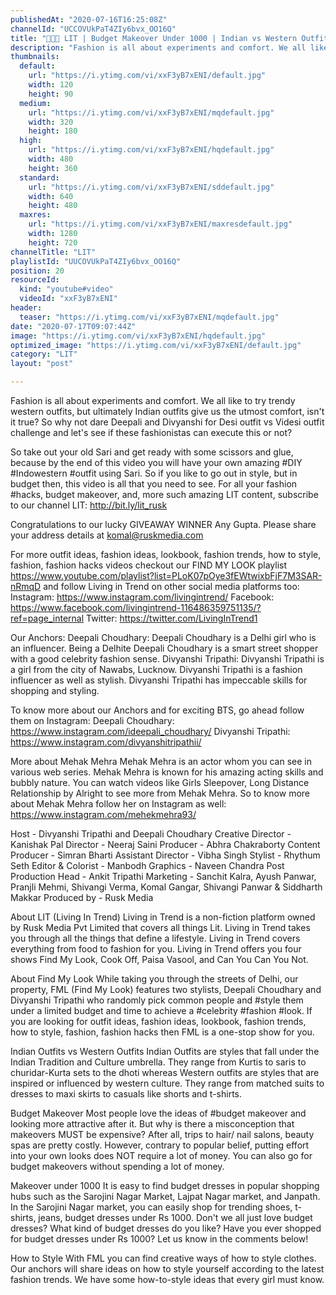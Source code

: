 ```yaml
---
publishedAt: "2020-07-16T16:25:08Z"
channelId: "UCCOVUkPaT4ZIy6bvx_OO16Q"
title: "👗👚😮 LIT | Budget Makeover Under 1000 | Indian vs Western Outfit Challenge ft. Mehak Mehra | FML"
description: "Fashion is all about experiments and comfort. We all like to try trendy western outfits, but ultimately Indian outfits give us the utmost comfort, isn't it true? So why not dare Deepali and Divyanshi for Desi outfit vs Videsi outfit challenge and let's see if these fashionistas can execute this or not?\n\nSo take out your old Sari and get ready with some scissors and glue, because by the end of this video you will have your own amazing #DIY #Indowestern #outfit using Sari. So if you like to go out in style, but in budget then, this video is all that you need to see. For all your fashion #hacks, budget makeover, and, more such amazing LIT content, subscribe to our channel LIT: http://bit.ly/lit_rusk\n\nCongratulations to our lucky GIVEAWAY WINNER Any Gupta. Please share your address details at komal@ruskmedia.com\n\nFor more outfit ideas, fashion ideas, lookbook, fashion trends, how to style, fashion, fashion hacks videos checkout our FIND MY LOOK playlist https://www.youtube.com/playlist?list=PLoK07pOye3fEWtwixbFjF7M3SAR-nRmqD and follow Living in Trend on other social media platforms too:\nInstagram: https://www.instagram.com/livingintrend/\nFacebook: https://www.facebook.com/livingintrend-116486359751135/?ref=page_internal\nTwitter: https://twitter.com/LivingInTrend1\n\nOur Anchors:\nDeepali Choudhary: Deepali Choudhary is a Delhi girl who is an influencer. Being a Delhite Deepali Choudhary is a smart street shopper with a good celebrity fashion sense. \nDivyanshi Tripathi: Divyanshi Tripathi is a girl from the city of Nawabs, Lucknow. Divyanshi Tripathi is a fashion influencer as well as stylish. Divyanshi Tripathi has impeccable skills for shopping and styling. \n\nTo know more about our Anchors and for exciting BTS, go ahead follow them on Instagram: \nDeepali Choudhary: https://www.instagram.com/ideepali_choudhary/\nDivyanshi Tripathi: https://www.instagram.com/divyanshitripathii/\n\nMore about Mehak Mehra\nMehak Mehra is an actor whom you can see in various web series. Mehak Mehra is known for his amazing acting skills and bubbly nature. You can watch videos like Girls Sleepover, Long Distance Relationship by Alright to see more from Mehak Mehra. So to know more about Mehak Mehra follow her on Instagram as well: https://www.instagram.com/mehekmehra93/\n\nHost - Divyanshi Tripathi and Deepali Choudhary\nCreative Director - Kanishak Pal\nDirector - Neeraj Saini\nProducer - Abhra Chakraborty\nContent Producer - Simran Bharti\nAssistant Director - Vibha Singh\nStylist - Rhythum Seth\nEditor & Colorist - Manbodh \nGraphics - Naveen Chandra\nPost Production Head - Ankit Tripathi \nMarketing - Sanchit Kalra, Ayush Panwar, Pranjli Mehmi, Shivangi Verma, Komal Gangar, Shivangi Panwar & Siddharth Makkar\nProduced by - Rusk Media\n\nAbout LIT (Living In Trend)\nLiving in Trend is a non-fiction platform owned by Rusk Media Pvt Limited that covers all things Lit. Living in Trend takes you through all the things that define a lifestyle. Living in Trend covers everything from food to fashion for you. Living in Trend offers you four shows Find My Look, Cook Off, Paisa Vasool, and Can You Can You Not. \n\nAbout Find My Look\nWhile taking you through the streets of Delhi, our property, FML (Find My Look) features two stylists, Deepali Choudhary and Divyanshi Tripathi who randomly pick common people and #style them under a limited budget and time to achieve a #celebrity #fashion #look. If you are looking for outfit ideas, fashion ideas, lookbook, fashion trends, how to style, fashion, fashion hacks then FML is a one-stop show for you. \n\nIndian Outfits vs Western Outfits\nIndian Outfits are styles that fall under the Indian Tradition and Culture umbrella. They range from Kurtis to saris to churidar-Kurta sets to the dhoti whereas Western outfits are styles that are inspired or influenced by western culture. They range from matched suits to dresses to maxi skirts to casuals like shorts and t-shirts.\n\nBudget Makeover\nMost people love the ideas of #budget makeover and looking more attractive after it. But why is there a misconception that makeovers MUST be expensive? After all, trips to hair/ nail salons, beauty spas are pretty costly. However, contrary to popular belief, putting effort into your own looks does NOT require a lot of money. You can also go for budget makeovers without spending a lot of money. \n\nMakeover under 1000\nIt is easy to find budget dresses in popular shopping hubs such as the Sarojini Nagar Market, Lajpat Nagar market, and Janpath. In the Sarojini Nagar market, you can easily shop for trending shoes, t-shirts, jeans, budget dresses under Rs 1000. Don't we all just love budget dresses? What kind of budget dresses do you like? Have you ever shopped for budget dresses under Rs 1000? Let us know in the comments below!\n\nHow to Style\nWith FML you can find creative ways of how to style clothes. Our anchors will share ideas on how to style yourself according to the latest fashion trends. We have some how-to-style ideas that every girl must know."
thumbnails:
  default:
    url: "https://i.ytimg.com/vi/xxF3yB7xENI/default.jpg"
    width: 120
    height: 90
  medium:
    url: "https://i.ytimg.com/vi/xxF3yB7xENI/mqdefault.jpg"
    width: 320
    height: 180
  high:
    url: "https://i.ytimg.com/vi/xxF3yB7xENI/hqdefault.jpg"
    width: 480
    height: 360
  standard:
    url: "https://i.ytimg.com/vi/xxF3yB7xENI/sddefault.jpg"
    width: 640
    height: 480
  maxres:
    url: "https://i.ytimg.com/vi/xxF3yB7xENI/maxresdefault.jpg"
    width: 1280
    height: 720
channelTitle: "LIT"
playlistId: "UUCOVUkPaT4ZIy6bvx_OO16Q"
position: 20
resourceId:
  kind: "youtube#video"
  videoId: "xxF3yB7xENI"
header:
  teaser: "https://i.ytimg.com/vi/xxF3yB7xENI/mqdefault.jpg"
date: "2020-07-17T09:07:44Z"
image: "https://i.ytimg.com/vi/xxF3yB7xENI/hqdefault.jpg"
optimized_image: "https://i.ytimg.com/vi/xxF3yB7xENI/default.jpg"
category: "LIT"
layout: "post"

---
```

Fashion is all about experiments and comfort. We all like to try trendy western outfits, but ultimately Indian outfits give us the utmost comfort, isn't it true? So why not dare Deepali and Divyanshi for Desi outfit vs Videsi outfit challenge and let's see if these fashionistas can execute this or not?

So take out your old Sari and get ready with some scissors and glue, because by the end of this video you will have your own amazing #DIY #Indowestern #outfit using Sari. So if you like to go out in style, but in budget then, this video is all that you need to see. For all your fashion #hacks, budget makeover, and, more such amazing LIT content, subscribe to our channel LIT: http://bit.ly/lit_rusk

Congratulations to our lucky GIVEAWAY WINNER Any Gupta. Please share your address details at komal@ruskmedia.com

For more outfit ideas, fashion ideas, lookbook, fashion trends, how to style, fashion, fashion hacks videos checkout our FIND MY LOOK playlist https://www.youtube.com/playlist?list=PLoK07pOye3fEWtwixbFjF7M3SAR-nRmqD and follow Living in Trend on other social media platforms too:
Instagram: https://www.instagram.com/livingintrend/
Facebook: https://www.facebook.com/livingintrend-116486359751135/?ref=page_internal
Twitter: https://twitter.com/LivingInTrend1

Our Anchors:
Deepali Choudhary: Deepali Choudhary is a Delhi girl who is an influencer. Being a Delhite Deepali Choudhary is a smart street shopper with a good celebrity fashion sense. 
Divyanshi Tripathi: Divyanshi Tripathi is a girl from the city of Nawabs, Lucknow. Divyanshi Tripathi is a fashion influencer as well as stylish. Divyanshi Tripathi has impeccable skills for shopping and styling. 

To know more about our Anchors and for exciting BTS, go ahead follow them on Instagram: 
Deepali Choudhary: https://www.instagram.com/ideepali_choudhary/
Divyanshi Tripathi: https://www.instagram.com/divyanshitripathii/

More about Mehak Mehra
Mehak Mehra is an actor whom you can see in various web series. Mehak Mehra is known for his amazing acting skills and bubbly nature. You can watch videos like Girls Sleepover, Long Distance Relationship by Alright to see more from Mehak Mehra. So to know more about Mehak Mehra follow her on Instagram as well: https://www.instagram.com/mehekmehra93/

Host - Divyanshi Tripathi and Deepali Choudhary
Creative Director - Kanishak Pal
Director - Neeraj Saini
Producer - Abhra Chakraborty
Content Producer - Simran Bharti
Assistant Director - Vibha Singh
Stylist - Rhythum Seth
Editor & Colorist - Manbodh 
Graphics - Naveen Chandra
Post Production Head - Ankit Tripathi 
Marketing - Sanchit Kalra, Ayush Panwar, Pranjli Mehmi, Shivangi Verma, Komal Gangar, Shivangi Panwar & Siddharth Makkar
Produced by - Rusk Media

About LIT (Living In Trend)
Living in Trend is a non-fiction platform owned by Rusk Media Pvt Limited that covers all things Lit. Living in Trend takes you through all the things that define a lifestyle. Living in Trend covers everything from food to fashion for you. Living in Trend offers you four shows Find My Look, Cook Off, Paisa Vasool, and Can You Can You Not. 

About Find My Look
While taking you through the streets of Delhi, our property, FML (Find My Look) features two stylists, Deepali Choudhary and Divyanshi Tripathi who randomly pick common people and #style them under a limited budget and time to achieve a #celebrity #fashion #look. If you are looking for outfit ideas, fashion ideas, lookbook, fashion trends, how to style, fashion, fashion hacks then FML is a one-stop show for you. 

Indian Outfits vs Western Outfits
Indian Outfits are styles that fall under the Indian Tradition and Culture umbrella. They range from Kurtis to saris to churidar-Kurta sets to the dhoti whereas Western outfits are styles that are inspired or influenced by western culture. They range from matched suits to dresses to maxi skirts to casuals like shorts and t-shirts.

Budget Makeover
Most people love the ideas of #budget makeover and looking more attractive after it. But why is there a misconception that makeovers MUST be expensive? After all, trips to hair/ nail salons, beauty spas are pretty costly. However, contrary to popular belief, putting effort into your own looks does NOT require a lot of money. You can also go for budget makeovers without spending a lot of money. 

Makeover under 1000
It is easy to find budget dresses in popular shopping hubs such as the Sarojini Nagar Market, Lajpat Nagar market, and Janpath. In the Sarojini Nagar market, you can easily shop for trending shoes, t-shirts, jeans, budget dresses under Rs 1000. Don't we all just love budget dresses? What kind of budget dresses do you like? Have you ever shopped for budget dresses under Rs 1000? Let us know in the comments below!

How to Style
With FML you can find creative ways of how to style clothes. Our anchors will share ideas on how to style yourself according to the latest fashion trends. We have some how-to-style ideas that every girl must know.